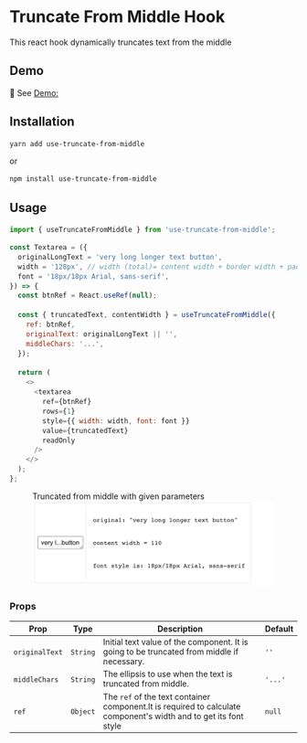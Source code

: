 # Truncate From Middle Hook

This react hook dynamically truncates text from the middle

## Demo

🚀 See [Demo:](https://6271164ce9065200596d00f0--phenomenal-brigadeiros-2b0d14.netlify.app/)

## Installation

```bash
yarn add use-truncate-from-middle
```

or

```bash
npm install use-truncate-from-middle
```

## Usage

```javascript
import { useTruncateFromMiddle } from 'use-truncate-from-middle';
```

```javascript
const Textarea = ({
  originalLongText = 'very long longer text button',
  width = '128px', // width (total)= content width + border width + padding
  font = '18px/18px Arial, sans-serif',
}) => {
  const btnRef = React.useRef(null);

  const { truncatedText, contentWidth } = useTruncateFromMiddle({
    ref: btnRef,
    originalText: originalLongText || '',
    middleChars: '...',
  });

  return (
    <>
      <textarea
        ref={btnRef}
        rows={1}
        style={{ width: width, font: font }}
        value={truncatedText}
        readOnly
      />
    </>
  );
};
```

<figure>
<figcaption>Truncated  from middle with given parameters</figcaption>
<img src="./assets/capt.png" alt="truncate middle ss"/>
</figure>

### Props

| Prop           | Type     | Description                                                                                                       | Default |
| -------------- | -------- | ----------------------------------------------------------------------------------------------------------------- | ------- |
| `originalText` | `String` | Initial text value of the component. It is going to be truncated from middle if necessary.                        | `''`    |
| `middleChars`  | `String` | The ellipsis to use when the text is truncated from middle.                                                       | `'...'` |
| `ref`          | `Object` | The `ref` of the text container component.It is required to calculate component's width and to get its font style | `null`  |
